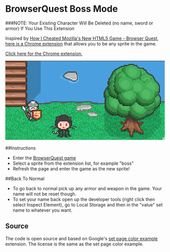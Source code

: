 # BrowserQuest Boss Mode
###NOTE: Your Existing Character Will Be Deleted (no name, sword or armor) If You Use This Extension

Inspired by [How I Cheated Mozilla's New HTML5 Game - Browser Quest](http://www.raymondcamden.com/index.cfm/2012/3/28/How-I-cheated-Mozillas-new-HTML5-Game), [here is a Chrome extension](https://github.com/downloads/bootstraponline/bossmode/bossmode.crx) that allows you to be any sprite in the game.

[Click here for the Chrome extension.](https://github.com/downloads/bootstraponline/bossmode/bossmode.crx)

![](https://github.com/bootstraponline/bossmode/raw/master/bossmode.png)

##Instructions
- Enter the [BrowserQuest game](http://browserquest.mozilla.org/)
- Select a sprite from the extension list, for example "boss"
- Refresh the page and enter the game as the new sprite!

##Back To Normal
- To go back to normal pick up any armor and weapon in the game. Your name will not be reset though.
- To set your name back open up the developer tools (right click then select Inspect Element), go to Local Storage and then in the "value" set name to whatever you want.

## Source
The code is open source and based on Google's [set page color example](http://code.google.com/chrome/extensions/examples/api/browserAction/set_page_color.zip) extension. The license is the same as the set page color example.